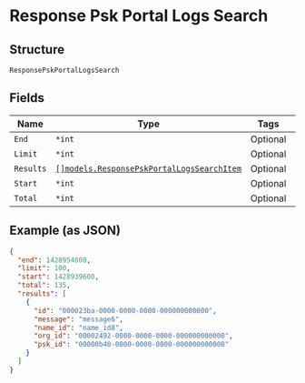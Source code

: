 
# Response Psk Portal Logs Search

## Structure

`ResponsePskPortalLogsSearch`

## Fields

| Name | Type | Tags | Description |
|  --- | --- | --- | --- |
| `End` | `*int` | Optional | - |
| `Limit` | `*int` | Optional | - |
| `Results` | [`[]models.ResponsePskPortalLogsSearchItem`](../../doc/models/response-psk-portal-logs-search-item.md) | Optional | - |
| `Start` | `*int` | Optional | - |
| `Total` | `*int` | Optional | - |

## Example (as JSON)

```json
{
  "end": 1428954000,
  "limit": 100,
  "start": 1428939600,
  "total": 135,
  "results": [
    {
      "id": "000023ba-0000-0000-0000-000000000000",
      "message": "message6",
      "name_id": "name_id8",
      "org_id": "00002492-0000-0000-0000-000000000000",
      "psk_id": "00000b40-0000-0000-0000-000000000000"
    }
  ]
}
```

